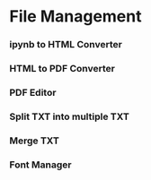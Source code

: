 # File Management
### ipynb to HTML Converter
### HTML to PDF Converter
### PDF Editor
### Split TXT into multiple TXT
### Merge TXT
### Font Manager